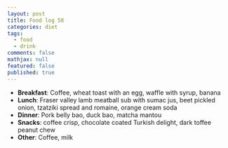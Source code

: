 ```yaml
---
layout: post
title: Food log 58
categories: diet
tags: 
  - food
  - drink
comments: false
mathjax: null
featured: false
published: true
---
```


* **Breakfast**: Coffee, wheat toast with an egg, waffle with syrup, banana
* **Lunch**: Fraser valley lamb meatball sub with sumac jus, beet pickled onion, tzatziki spread and romaine, orange cream soda 
* **Dinner**: Pork belly bao, duck bao, matcha mantou
* **Snacks**: coffee crisp, chocolate coated Turkish delight, dark toffee peanut chew
* **Other**: Coffee, milk
